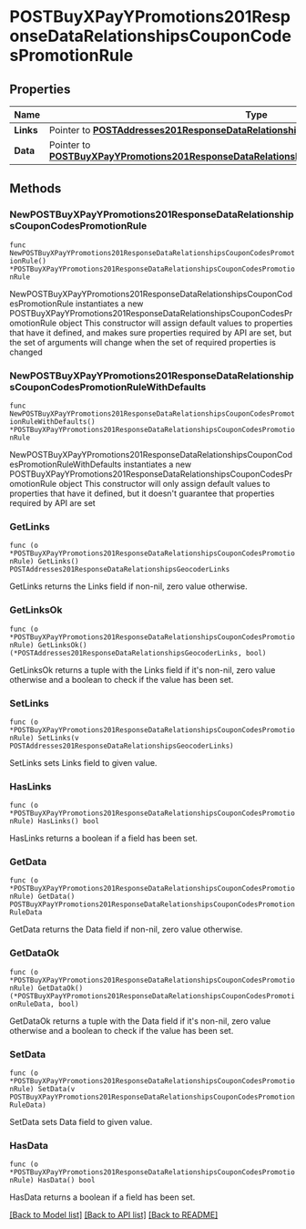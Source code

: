 # POSTBuyXPayYPromotions201ResponseDataRelationshipsCouponCodesPromotionRule

## Properties

Name | Type | Description | Notes
------------ | ------------- | ------------- | -------------
**Links** | Pointer to [**POSTAddresses201ResponseDataRelationshipsGeocoderLinks**](POSTAddresses201ResponseDataRelationshipsGeocoderLinks.md) |  | [optional] 
**Data** | Pointer to [**POSTBuyXPayYPromotions201ResponseDataRelationshipsCouponCodesPromotionRuleData**](POSTBuyXPayYPromotions201ResponseDataRelationshipsCouponCodesPromotionRuleData.md) |  | [optional] 

## Methods

### NewPOSTBuyXPayYPromotions201ResponseDataRelationshipsCouponCodesPromotionRule

`func NewPOSTBuyXPayYPromotions201ResponseDataRelationshipsCouponCodesPromotionRule() *POSTBuyXPayYPromotions201ResponseDataRelationshipsCouponCodesPromotionRule`

NewPOSTBuyXPayYPromotions201ResponseDataRelationshipsCouponCodesPromotionRule instantiates a new POSTBuyXPayYPromotions201ResponseDataRelationshipsCouponCodesPromotionRule object
This constructor will assign default values to properties that have it defined,
and makes sure properties required by API are set, but the set of arguments
will change when the set of required properties is changed

### NewPOSTBuyXPayYPromotions201ResponseDataRelationshipsCouponCodesPromotionRuleWithDefaults

`func NewPOSTBuyXPayYPromotions201ResponseDataRelationshipsCouponCodesPromotionRuleWithDefaults() *POSTBuyXPayYPromotions201ResponseDataRelationshipsCouponCodesPromotionRule`

NewPOSTBuyXPayYPromotions201ResponseDataRelationshipsCouponCodesPromotionRuleWithDefaults instantiates a new POSTBuyXPayYPromotions201ResponseDataRelationshipsCouponCodesPromotionRule object
This constructor will only assign default values to properties that have it defined,
but it doesn't guarantee that properties required by API are set

### GetLinks

`func (o *POSTBuyXPayYPromotions201ResponseDataRelationshipsCouponCodesPromotionRule) GetLinks() POSTAddresses201ResponseDataRelationshipsGeocoderLinks`

GetLinks returns the Links field if non-nil, zero value otherwise.

### GetLinksOk

`func (o *POSTBuyXPayYPromotions201ResponseDataRelationshipsCouponCodesPromotionRule) GetLinksOk() (*POSTAddresses201ResponseDataRelationshipsGeocoderLinks, bool)`

GetLinksOk returns a tuple with the Links field if it's non-nil, zero value otherwise
and a boolean to check if the value has been set.

### SetLinks

`func (o *POSTBuyXPayYPromotions201ResponseDataRelationshipsCouponCodesPromotionRule) SetLinks(v POSTAddresses201ResponseDataRelationshipsGeocoderLinks)`

SetLinks sets Links field to given value.

### HasLinks

`func (o *POSTBuyXPayYPromotions201ResponseDataRelationshipsCouponCodesPromotionRule) HasLinks() bool`

HasLinks returns a boolean if a field has been set.

### GetData

`func (o *POSTBuyXPayYPromotions201ResponseDataRelationshipsCouponCodesPromotionRule) GetData() POSTBuyXPayYPromotions201ResponseDataRelationshipsCouponCodesPromotionRuleData`

GetData returns the Data field if non-nil, zero value otherwise.

### GetDataOk

`func (o *POSTBuyXPayYPromotions201ResponseDataRelationshipsCouponCodesPromotionRule) GetDataOk() (*POSTBuyXPayYPromotions201ResponseDataRelationshipsCouponCodesPromotionRuleData, bool)`

GetDataOk returns a tuple with the Data field if it's non-nil, zero value otherwise
and a boolean to check if the value has been set.

### SetData

`func (o *POSTBuyXPayYPromotions201ResponseDataRelationshipsCouponCodesPromotionRule) SetData(v POSTBuyXPayYPromotions201ResponseDataRelationshipsCouponCodesPromotionRuleData)`

SetData sets Data field to given value.

### HasData

`func (o *POSTBuyXPayYPromotions201ResponseDataRelationshipsCouponCodesPromotionRule) HasData() bool`

HasData returns a boolean if a field has been set.


[[Back to Model list]](../README.md#documentation-for-models) [[Back to API list]](../README.md#documentation-for-api-endpoints) [[Back to README]](../README.md)


